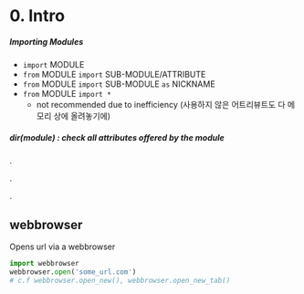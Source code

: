 # 0. Intro

##### Importing Modules

- `import` MODULE
- `from` MODULE `import` SUB-MODULE/ATTRIBUTE
- `from` MODULE `import` SUB-MODULE `as` NICKNAME
- `from` MODULE `import *`
  - not recommended due to inefficiency (사용하지 않은 어트리뷰트도 다 메모리 상에 올려놓기에)

##### dir(_module_) : check all attributes offered by the _module_





.

.

.





## webbrowser

Opens url via a webbrowser

```python
import webbrowser
webbrowser.open('some_url.com')
# c.f webbrowser.open_new(), webbrowser.open_new_tab()
```



